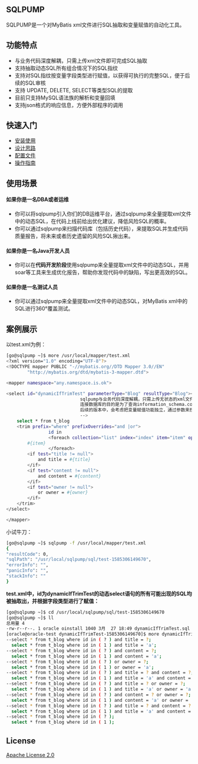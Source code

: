 ## SQLPUMP

SQLPUMP是一个对MyBatis xml文件进行SQL抽取和变量赋值的自动化工具。

## 功能特点

* 与业务代码深度解耦，只需上传xml文件即可完成SQL抽取
* 支持抽取动态SQL所有组合情况下的SQL指纹
* 支持对SQL指纹按变量字段类型进行赋值，以获得可执行的完整SQL，便于后续的SQL审核
* 支持 UPDATE, DELETE, SELECT等类型SQL的提取
* 目前只支持MySQL语法族的解析和变量回填
* 支持json格式的响应信息，方便外部程序的调用

## 快速入门
* [安装使用](https://github.com/dbaxg/sqlpump/tree/master/doc/install.md)
* [设计思路](https://github.com/dbaxg/sqlpump/tree/master/doc/structure.md)
* [配置文件](https://github.com/dbaxg/sqlpump/tree/master/doc/config.md)
* [操作指南](https://github.com/dbaxg/sqlpump/tree/master/doc/handbook.md)

## 使用场景

#### 如果你是一名DBA或者运维
* 你可以将sqlpump引入你们的DB运维平台，通过sqlpump来全量提取xml文件中的动态SQL，在代码上线前给出优化建议，降低风险SQL的概率。
* 你可以通过sqlpump来扫描代码库（包括历史代码），来提取SQL并生成代码质量报告，将未来或者历史遗留的风险SQL揪出来。

#### 如果你是一名Java开发人员
* 你可以在**代码开发阶段**使用sqlpump来全量提取xml文件中的动态SQL，并用soar等工具来生成优化报告，帮助你发现代码中的缺陷，写出更高效的SQL。

#### 如果你是一名测试人员
* 你可以通过sqlpump来全量提取xml文件中的动态SQL，对MyBatis xml中的SQL进行360°覆盖测试。

## 案例展示

以test.xml为例：
```bash
[go@sqlpump ~]$ more /usr/local/mapper/test.xml
<?xml version="1.0" encoding="UTF-8"?>
<!DOCTYPE mapper PUBLIC "-//mybatis.org//DTD Mapper 3.0//EN"
        "http://mybatis.org/dtd/mybatis-3-mapper.dtd">

<mapper namespace="any.namespace.is.ok">

<select id="dynamicIfTrimTest" parameterType="Blog" resultType="Blog"><!--
                            sqlpump与业务代码深度解耦，只需上传无状态的xml文件即可。
                            连接数据库的目的是为了查询information_schema.columns表，根据字段类型给动态变量赋值，
                            后续的版本中，会考虑把变量赋值功能独立，通过参数来控制是否进行变量赋值
                            -->
    select * from t_blog
    <trim prefix="where" prefixOverrides="and |or">
                id in
                <foreach collection="list" index="index" item="item" open="(" separator="," close=")">
        #{item}
                </foreach>
        <if test="title != null">
            and title = #{title}
        </if>
        <if test="content != null">
            and content = #{content}
        </if>
        <if test="owner != null">
            or owner = #{owner}
        </if>
    </trim>
</select>

</mapper>
```

小试牛刀：
```bash
[go@sqlpump ~]$ sqlpump -f /usr/local/mapper/test.xml
{
"resultCode": 0,
"sqlPath": "/usr/local/sqlpump/sql/test-1585306149670",
"errorInfo": "",
"panicInfo": "",
"stackInfo": ""
}
```

**test.xml中，id为dynamicIfTrimTest的动态select语句的所有可能出现的SQL均被抽取出，并根据字段类型进行了赋值：**
```bash
[go@sqlpump ~]$ cd /usr/local/sqlpump/sql/test-1585306149670
[go@sqlpump ~]$ ll
总用量 4
-rw-r--r--. 1 oracle oinstall 1040 3月  27 18:49 dynamicIfTrimTest.sql   --生成的.sql文件以标签id命名
[oracle@oracle-test dynamicIfTrimTest-1585306149670]$ more dynamicIfTrimTest.sql
--select * from t_blog where id in ( ? ) and title = ?;
  select * from t_blog where id in ( 1 ) and title = 'a';
--select * from t_blog where id in ( ? ) and content = ?;
  select * from t_blog where id in ( 1 ) and content = 'a';
--select * from t_blog where id in ( ? ) or owner = ?;
  select * from t_blog where id in ( 1 ) or owner = 'a';
--select * from t_blog where id in ( ? ) and title = ? and content = ?;
  select * from t_blog where id in ( 1 ) and title = 'a' and content = 'a';
--select * from t_blog where id in ( ? ) and title = ? or owner = ?;
  select * from t_blog where id in ( 1 ) and title = 'a' or owner = 'a';
--select * from t_blog where id in ( ? ) and content = ? or owner = ?;
  select * from t_blog where id in ( 1 ) and content = 'a' or owner = 'a';
--select * from t_blog where id in ( ? ) and title = ? and content = ? or owner = ?;
  select * from t_blog where id in ( 1 ) and title = 'a' and content = 'a' or owner = 'a';
--select * from t_blog where id in ( ? );
  select * from t_blog where id in ( 1 );
```

## License

[Apache License 2.0](https://github.com/dbaxg/sqlpump/tree/master/LICENSE)
